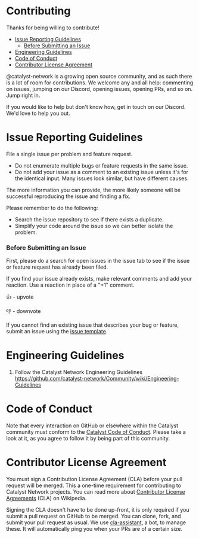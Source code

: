 # Contributing

Thanks for being willing to contribute!

- [Issue Reporting Guidelines](#issue-reporting-guidelines)
  - [Before Submitting an Issue](#before-submitting-an-issue)
- [Engineering Guidelines](#engineering-guidelines)
- [Code of Conduct](#code-of-conduct)
- [Contributor License Agreement](#contributor-license-agreement)

@catalyst-network is a growing open source community, and as such there is a lot of room for contributions. We welcome any and all help: commenting on issues, jumping on our Discord, opening issues, opening PRs, and so on. Jump right in.

If you would like to help but don't know how, get in touch on our Discord. We'd love to help you out.

# Issue Reporting Guidelines

File a single issue per problem and feature request.

-   Do not enumerate multiple bugs or feature requests in the same issue.
-   Do not add your issue as a comment to an existing issue unless it's for the identical input. Many issues look similar, but have different causes.

The more information you can provide, the more likely someone will be successful reproducing the issue and finding a fix.

Please remember to do the following:

-   Search the issue repository to see if there exists a duplicate.
-   Simplify your code around the issue so we can better isolate the problem.

### Before Submitting an Issue

First, please do a search for open issues in the issue tab to see if the issue or feature request has already been filed.

If you find your issue already exists, make relevant comments and add your reaction. Use a reaction in place of a "+1" comment.

👍 - upvote

👎 - downvote

If you cannot find an existing issue that describes your bug or feature, submit an issue using the [issue template](https://github.com/catalyst-network/Community/blob/master/ISSUE_TEMPLATE.md).


# Engineering Guidelines

1.  Follow the Catalyst Network Engineering Guidelines https://github.com/catalyst-network/Community/wiki/Engineering-Guidelines

# Code of Conduct

Note that every interaction on GitHub or elsewhere within the Catalyst community must conform to the [Catalyst Code of Conduct](CODE_OF_CONDUCT.md). Please take a look at it, as you agree to follow it by being part of this community.

# Contributor License Agreement

You must sign a Contribution License Agreement (CLA) before your pull request will be merged. This a one-time requirement for contributing to Catalyst Network projects. You can read more about [Contributor License Agreements](https://en.wikipedia.org/wiki/Contributor_License_Agreement) (CLA) on Wikipedia.

Signing the CLA doesn't have to be done up-front, it is only required if you submit a pull request on GitHub to be merged. You can clone, fork, and submit your pull request as usual. We use [cla-assistant](https://cla-assistant.io/), a bot, to manage these. It will automatically ping you when your PRs are of a certain size.